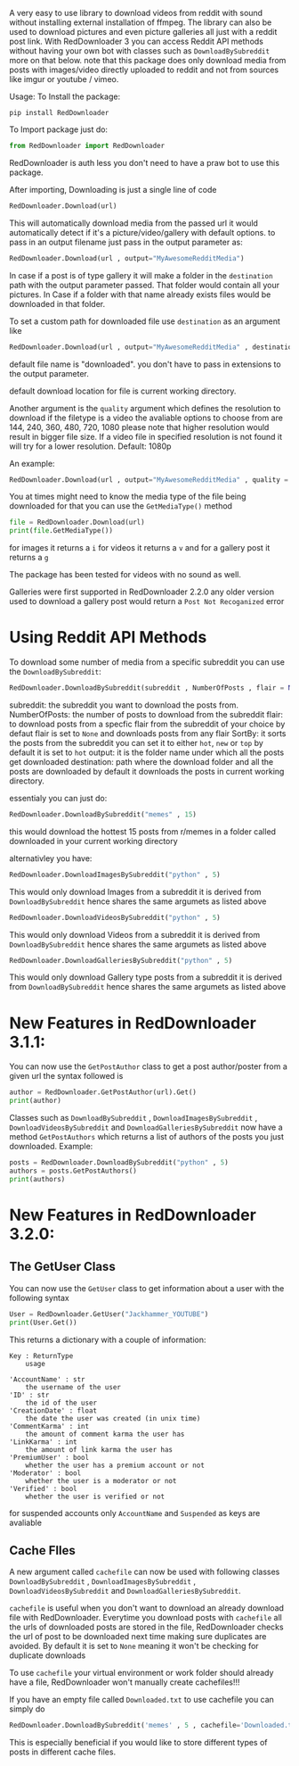 A very easy to use library to download videos from reddit with sound without installing external installation of ffmpeg. The library can also be used to download pictures and even picture galleries all just with a reddit post link. With RedDownloader 3 you can access Reddit API methods without having your own bot with classes such as ```DownloadBySubreddit``` more on that below.
note that this package does only download media from posts with images/video directly uploaded to reddit and not from sources like imgur or youtube / vimeo.

Usage:
To Install the package:

```
pip install RedDownloader
```

To Import package just do:

```python
from RedDownloader import RedDownloader
```

RedDownloader is auth less you don't need to have a praw bot to use this package.

After importing, Downloading is just a single line of code

```python
RedDownloader.Download(url)
```

This will automatically download media from the passed url it would automatically detect if it's a picture/video/gallery with default options. to pass in an output filename just pass in the output parameter as:

```python
RedDownloader.Download(url , output="MyAwesomeRedditMedia")
```

In case if a post is of type gallery it will make a folder in the ```destination``` path with the output parameter passed. That folder would contain all your pictures. In Case if a folder with that name already exists files would be downloaded in that folder.

To set a custom path for downloaded file use ```destination``` as an argument like

```python
RedDownloader.Download(url , output="MyAwesomeRedditMedia" , destination="D:/Pictures/")
```

default file name is "downloaded".
you don't have to pass in extensions to the output parameter.

default download location for file is current working directory.

Another argument is the ```quality``` argument which defines the resolution to download if the filetype is a video the avaliable options to choose from are 144, 240, 360, 480, 720, 1080 please note that higher resolution would result in bigger file size. If a video file in specified resolution is not found it will try for a lower resolution.
Default: 1080p

An example:

```python
RedDownloader.Download(url , output="MyAwesomeRedditMedia" , quality = 1080)
```
You at times might need to know the media type of the file being downloaded for that you can use the ```GetMediaType()``` method

```python
file = RedDownloader.Download(url)
print(file.GetMediaType())
```

for images it returns a ```i```  for videos it returns a ```v``` and for a gallery post it returns a ```g```

The package has been tested for videos with no sound as well.

Galleries were first supported in RedDownloader 2.2.0 any older version used to download a gallery post would return a ```Post Not Recoganized``` error

<h1>Using Reddit API Methods</h1>

To download some number of media from a specific subreddit you can use the ```DownloadBySubreddit```:

```python
RedDownloader.DownloadBySubreddit(subreddit , NumberOfPosts , flair = None , SortBy = "hot" , quality = 720 , output = "downloaded" , destination=None)
```

subreddit: the subreddit you want to download the posts from.
NumberOfPosts: the number of posts to download from the subreddit
flair: to download posts from a specfic flair from the subreddit of your choice by defaut flair is set to ```None``` and downloads posts from any flair
SortBy: it sorts the posts from the subreddit you can set it to either ```hot```, ```new``` or ```top``` by default it is set to ```hot```
output: it is the folder name under which all the posts get downloaded
destination: path where the download folder and all the posts are downloaded by default it downloads the posts in current working directory.

essentialy you can just do:
```python
RedDownloader.DownloadBySubreddit("memes" , 15)
```

this would download the hottest 15 posts from r/memes in a folder called downloaded in your current working directory

alternativley you have:

```python
RedDownloader.DownloadImagesBySubreddit("python" , 5)
```

This would only download Images from a subreddit it is derived from ```DownloadBySubreddit``` hence shares the same argumets as listed above

```python
RedDownloader.DownloadVideosBySubreddit("python" , 5)
```

This would only download Videos from a subreddit it is derived from ```DownloadBySubreddit``` hence shares the same argumets as listed above

```python
RedDownloader.DownloadGalleriesBySubreddit("python" , 5)
```

This would only download Gallery type posts from a subreddit it is derived from ```DownloadBySubreddit``` hence shares the same argumets as listed above

<h1>New Features in RedDownloader 3.1.1:</h1>

You can now use the ```GetPostAuthor``` class to get a post author/poster from a given url the syntax followed is

```python
author = RedDownloader.GetPostAuthor(url).Get()
print(author)
```

Classes such as ```DownloadBySubreddit``` , ```DownloadImagesBySubreddit``` , ```DownloadVideosBySubreddit``` and ```DownloadGalleriesBySubreddit``` now have a method ```GetPostAuthors``` which returns a list of authors of the posts you just downloaded. Example:

```python
posts = RedDownloader.DownloadBySubreddit("python" , 5)
authors = posts.GetPostAuthors()
print(authors)
```


<h1>New Features in RedDownloader 3.2.0:</h1>

<h2> The GetUser Class </h2>

You can now use the ```GetUser``` class to get information about a user with the following syntax

```Python
User = RedDownloader.GetUser("Jackhammer_YOUTUBE")
print(User.Get())
```

This returns a dictionary with a couple of information:
```
Key : ReturnType
    usage

'AccountName' : str
    the username of the user
'ID' : str
    the id of the user
'CreationDate' : float
    the date the user was created (in unix time)
'CommentKarma' : int
    the amount of comment karma the user has
'LinkKarma' : int
    the amount of link karma the user has
'PremiumUser' : bool
    whether the user has a premium account or not
'Moderator' : bool
    whether the user is a moderator or not
'Verified' : bool
    whether the user is verified or not
```

for suspended accounts only ```AccountName``` and ```Suspended``` as keys are avaliable


<h2> Cache FIles </h2>

A new argument called ```cachefile``` can now be used with following classes ```DownloadBySubreddit``` , ```DownloadImagesBySubreddit``` , ```DownloadVideosBySubreddit``` and ```DownloadGalleriesBySubreddit```.

```cachefile``` is useful when you don't want to download an already download file with RedDownloader. Everytime you download posts with ```cachefile``` all the urls of downloaded posts are stored in the file, RedDownloader checks the url of post to be downloaded next time making sure duplicates are avoided. By default it is set to ```None``` meaning it won't be checking for duplicate downloads

To use ```cachefile``` your virtual environment or work folder should already have a file, RedDownloader won't manually create cachefiles!!!

If you have an empty file called ```Downloaded.txt``` to use cachefile you can simply do

```python
RedDownloader.DownloadBySubreddit('memes' , 5 , cachefile='Downloaded.txt')
```

This is especially beneficial if you would like to store different types of posts in different cache files. 